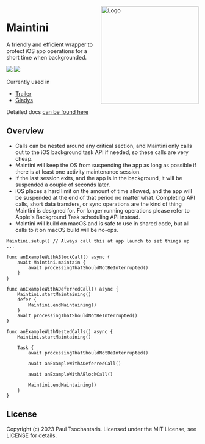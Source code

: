 <img src="https://ptsochantaris.github.io/trailer/MaintiniLogo.webp" alt="Logo" width=256 align="right">

# Maintini

A friendly and efficient wrapper to protect iOS app operations for a short time when backgrounded.

[![](https://img.shields.io/endpoint?url=https%3A%2F%2Fswiftpackageindex.com%2Fapi%2Fpackages%2Fptsochantaris%2Fmaintini%2Fbadge%3Ftype%3Dswift-versions)](https://swiftpackageindex.com/ptsochantaris/maintini) [![](https://img.shields.io/endpoint?url=https%3A%2F%2Fswiftpackageindex.com%2Fapi%2Fpackages%2Fptsochantaris%2Fmaintini%2Fbadge%3Ftype%3Dplatforms)](https://swiftpackageindex.com/ptsochantaris/maintini)

Currently used in
- [Trailer](https://github.com/ptsochantaris/trailer)
- [Gladys](https://github.com/ptsochantaris/gladys)

Detailed docs [can be found here](https://swiftpackageindex.com/ptsochantaris/maintini/documentation)

## Overview

- Calls can be nested around any critical section, and Maintini only calls out to the iOS background task API if needed, so these calls are very cheap.
- Maintini will keep the OS from suspending the app as long as possible if there is at least one activity maintenance session.
- If the last session exits, and the app is in the background, it will be suspended a couple of seconds later.
- iOS places a hard limit on the amount of time allowed, and the app will be suspended at the end of that period no matter what. Completing API calls, short data transfers, or sync operations are the kind of thing Maintini is designed for. For longer running operations please refer to Apple's Background Task scheduling API instead.
- Maintini will build on macOS and is safe to use in shared code, but all calls to it on macOS build will be no-ops.

```
Maintini.setup() // Always call this at app launch to set things up
...

func anExampleWithABlockCall() async {
    await Maintini.maintain {
        await processingThatShouldNotBeInterrupted()
    }
}

func anExampleWithADeferredCall() async {
    Maintini.startMaintaining()
    defer {
        Maintini.endMaintaining()
    }
    await processingThatShouldNotBeInterrupted()
}

func anExampleWithNestedCalls() async {
    Maintini.startMaintaining()

    Task {
        await processingThatShouldNotBeInterrupted()

        await anExampleWithADeferredCall()

        await anExampleWithABlockCall()

        Maintini.endMaintaining()
    }
}

```

## License
Copyright (c) 2023 Paul Tsochantaris. Licensed under the MIT License, see LICENSE for details.
